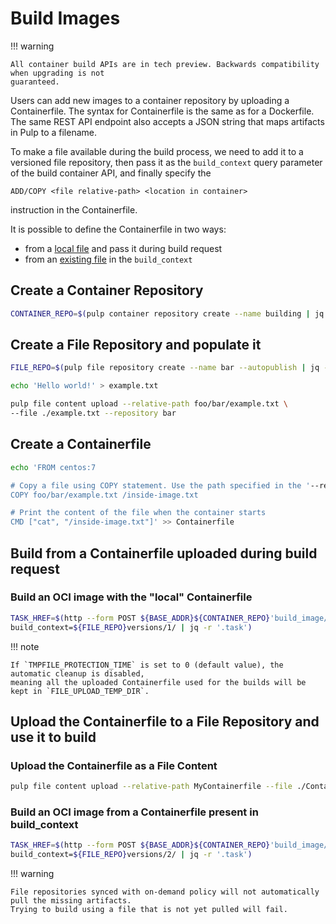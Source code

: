 # Build Images

!!! warning

    All container build APIs are in tech preview. Backwards compatibility when upgrading is not
    guaranteed.

Users can add new images to a container repository by uploading a Containerfile. The syntax for
Containerfile is the same as for a Dockerfile. The same REST API endpoint also accepts a JSON
string that maps artifacts in Pulp to a filename.

To make a file available during the build process, we need to add it to a versioned file repository,
then pass it as the `build_context` query parameter of the build container API, and finally specify the 
```
ADD/COPY <file relative-path> <location in container>
```
instruction in the Containerfile.


It is possible to define the Containerfile in two ways:
* from a [local file](site:pulp_container/docs/admin/guides/build-image#build-from-a-containerfile-uploaded-during-build-request) and pass it during build request
* from an [existing file](site:pulp_container/docs/admin/guides/build-image#upload-the-containerfile-as-a-file-content) in the `build_context`

## Create a Container Repository

```bash
CONTAINER_REPO=$(pulp container repository create --name building | jq -r '.pulp_href')
```

## Create a File Repository and populate it

```bash
FILE_REPO=$(pulp file repository create --name bar --autopublish | jq -r '.pulp_href')

echo 'Hello world!' > example.txt

pulp file content upload --relative-path foo/bar/example.txt \
--file ./example.txt --repository bar
```

## Create a Containerfile

```bash
echo 'FROM centos:7

# Copy a file using COPY statement. Use the path specified in the '--relative-path' parameter.
COPY foo/bar/example.txt /inside-image.txt

# Print the content of the file when the container starts
CMD ["cat", "/inside-image.txt"]' >> Containerfile
```


## Build from a Containerfile uploaded during build request

### Build an OCI image with the "local" Containerfile

```bash
TASK_HREF=$(http --form POST ${BASE_ADDR}${CONTAINER_REPO}'build_image/' "containerfile@./Containerfile" \
build_context=${FILE_REPO}versions/1/ | jq -r '.task')
```

!!! note

    If `TMPFILE_PROTECTION_TIME` is set to 0 (default value), the automatic cleanup is disabled,
    meaning all the uploaded Containerfile used for the builds will be kept in `FILE_UPLOAD_TEMP_DIR`.


## Upload the Containerfile to a File Repository and use it to build

### Upload the Containerfile as a File Content

```bash
pulp file content upload --relative-path MyContainerfile --file ./Containerfile --repository bar
```

### Build an OCI image from a Containerfile present in build_context

```bash
TASK_HREF=$(http --form POST ${BASE_ADDR}${CONTAINER_REPO}'build_image/' containerfile_name=MyContainerfile \
build_context=${FILE_REPO}versions/2/ | jq -r '.task')
```


!!! warning

    File repositories synced with on-demand policy will not automatically pull the missing artifacts.
    Trying to build using a file that is not yet pulled will fail.
